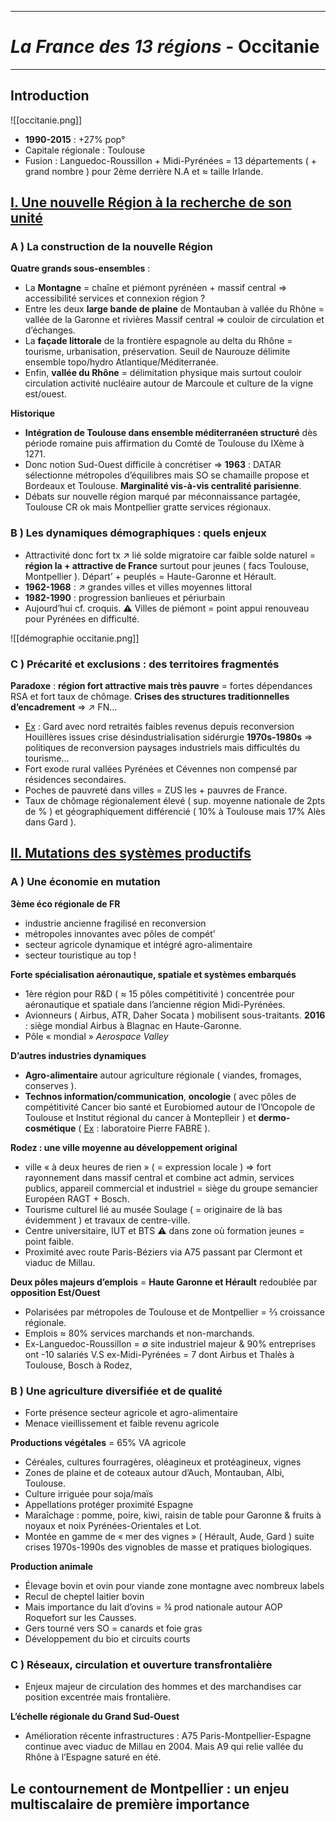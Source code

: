***
# *La France des 13 régions* - Occitanie 
***
## Introduction

![[occitanie.png]]

- **1990-2015** : +27% pop° 
- Capitale régionale : Toulouse 
- Fusion : Languedoc-Roussillon + Midi-Pyrénées = 13 départements ( + grand nombre ) pour 2ème derrière N.A et ≈ taille Irlande. 

## <u>I. Une nouvelle Région à la recherche de son unité</u> 

### A ) La construction de la nouvelle Région 

**Quatre grands sous-ensembles** : 
- La **Montagne** = chaîne et piémont pyrénéen + massif central ⇒ accessibilité services et connexion région ? 
- Entre les deux **large bande de plaine** de Montauban à vallée du Rhône = vallée de la Garonne et rivières Massif central ⇒ couloir de circulation et d’échanges. 
- La **façade littorale** de la frontière espagnole au delta du Rhône = tourisme, urbanisation, préservation. Seuil de Naurouze délimite ensemble topo/hydro Atlantique/Méditerranée. 
- Enfin, **vallée du Rhône** = délimitation physique mais surtout couloir circulation activité nucléaire autour de Marcoule et culture de la vigne est/ouest. 

**Historique** 
- **Intégration de Toulouse dans ensemble méditerranéen structuré** dès période romaine puis affirmation du Comté de Toulouse du IXème à 1271. 
- Donc notion Sud-Ouest difficile à concrétiser ⇒ **1963** : DATAR sélectionne métropoles d’équilibres mais SO se chamaille propose et Bordeaux et Toulouse. **Marginalité vis-à-vis centralité parisienne**. 
- Débats sur nouvelle région marqué par méconnaissance partagée, Toulouse CR ok mais Montpellier gratte services régionaux. 

### B ) Les dynamiques démographiques : quels enjeux 

- Attractivité donc fort tx ↗ lié solde migratoire car faible solde naturel = **région la + attractive de France** surtout pour jeunes ( facs Toulouse, Montpellier ). Départ’ + peuplés = Haute-Garonne et Hérault. 
- **1962-1968** : ↗ grandes villes et villes moyennes littoral 
- **1982-1990** : progression banlieues et périurbain 
- Aujourd’hui cf. croquis. ⚠ Villes de piémont = point appui renouveau pour Pyrénées en difficulté. 

![[démographie occitanie.png]]

### C ) Précarité et exclusions : des territoires fragmentés 

**Paradoxe** : **région fort attractive mais très pauvre** = fortes dépendances RSA et fort taux de chômage. **Crises des structures traditionnelles d’encadrement** ⇒ ↗ FN…
- <u>Ex</u> : Gard avec nord retraités faibles revenus depuis reconversion Houillères issues crise désindustrialisation sidérurgie **1970s-1980s** ⇒ politiques de reconversion paysages industriels mais difficultés du tourisme…
- Fort exode rural vallées Pyrénées et Cévennes non compensé par résidences secondaires. 
- Poches de pauvreté dans villes = ZUS les + pauvres de France. 
- Taux de chômage régionalement élevé ( sup. moyenne nationale de 2pts de % ) et géographiquement différencié ( 10% à Toulouse mais 17% Alès dans Gard ). 

## <u>II. Mutations des systèmes productifs</u> 

### A ) Une économie en mutation 

**3ème éco régionale de FR** 
- industrie ancienne fragilisé en reconversion 
- métropoles innovantes avec pôles de compét’ 
- secteur agricole dynamique et intégré agro-alimentaire 
- secteur touristique au top ! 

**Forte spécialisation aéronautique, spatiale et systèmes embarqués** 
- 1ère région pour R&D ( ≈ 15 pôles compétitivité ) concentrée pour aéronautique et spatiale dans l’ancienne région Midi-Pyrénées. 
- Avionneurs ( Airbus, ATR, Daher Socata ) mobilisent sous-traitants. **2016** : siège mondial Airbus à Blagnac en Haute-Garonne. 
- Pôle « mondial » *Aerospace Valley* 

**D’autres industries dynamiques** 
- **Agro-alimentaire** autour agriculture régionale ( viandes, fromages, conserves ). 
- **Technos information/communication**, **oncologie**  ( avec pôles de compétitivité Cancer bio santé et Eurobiomed autour de l’Oncopole de Toulouse et Institut régional du cancer à Monteplleir ) et **dermo-cosmétique** ( <u>Ex</u> : laboratoire Pierre FABRE ). 

**Rodez : une ville moyenne au développement original**
- ville « à deux heures de rien » ( = expression locale ) ⇒ fort rayonnement dans massif central et combine act admin, services publics, appareil commercial et industriel = siège du groupe semancier Européen RAGT + Bosch. 
- Tourisme culturel lié au musée Soulage ( = originaire de là bas évidemment ) et travaux de centre-ville. 
- Centre universitaire, IUT et BTS ⚠ dans zone où formation jeunes = point faible. 
- Proximité avec route Paris-Béziers via A75 passant par Clermont et viaduc de Millau. 

**Deux pôles majeurs d’emplois** = **Haute Garonne et Hérault** redoublée par **opposition Est/Ouest** 
- Polarisées par métropoles de Toulouse et de Montpellier = ⅔ croissance régionale. 
- Emplois ≈ 80% services marchands et non-marchands. 
- Ex-Languedoc-Roussillon = ∅ site industriel majeur & 90% entreprises ont -10 salariés V.S ex-Midi-Pyrénées = 7 dont Airbus et Thalès à Toulouse, Bosch à Rodez, 

### B ) Une agriculture diversifiée et de qualité 

- Forte présence secteur agricole et agro-alimentaire 
- Menace vieillissement et faible revenu agricole 

**Productions végétales** = 65% VA agricole 
- Céréales, cultures fourragères, oléagineux et protéagineux, vignes 
- Zones de plaine et de coteaux autour d’Auch, Montauban, Albi, Toulouse. 
- Culture irriguée pour soja/maïs 
- Appellations protéger proximité Espagne 
- Maraîchage : pomme, poire, kiwi, raisin de table pour Garonne & fruits à noyaux et noix Pyrénées-Orientales et Lot.
- Montée en gamme de « mer des vignes » ( Hérault, Aude, Gard ) suite crises 1970s-1990s des vignobles de masse et pratiques biologiques. 

**Production animale** 
- Élevage bovin et ovin pour viande zone montagne avec nombreux labels
- Recul de cheptel laitier bovin 
- Mais importance du lait d’ovins = ¾ prod nationale autour AOP Roquefort sur les Causses. 
- Gers tourné vers SO = canards et foie gras 
- Développement du bio et circuits courts 

### C ) Réseaux, circulation et ouverture transfrontalière 

- Enjeux majeur de circulation des hommes et des marchandises car position excentrée mais frontalière. 

**L’échelle régionale du Grand Sud-Ouest** 
- Amélioration récente infrastructures : A75 Paris-Montpellier-Espagne continue avec viaduc de Millau en 2004. Mais A9 qui relie vallée du Rhône à l’Espagne saturé en été. 

**Le contournement de Montpellier : un enjeu multiscalaire de première importance** 
- 



